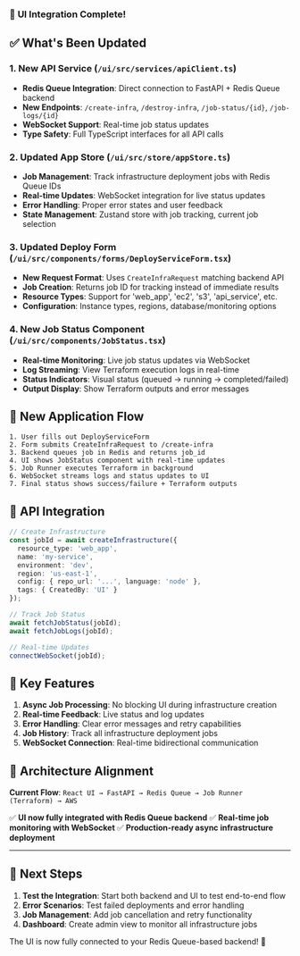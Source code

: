 ### 🚀 **UI Integration Complete!**

## **✅ What's Been Updated**

### **1. New API Service (`/ui/src/services/apiClient.ts`)**
- **Redis Queue Integration**: Direct connection to FastAPI + Redis Queue backend
- **New Endpoints**: `/create-infra`, `/destroy-infra`, `/job-status/{id}`, `/job-logs/{id}`
- **WebSocket Support**: Real-time job status updates
- **Type Safety**: Full TypeScript interfaces for all API calls

### **2. Updated App Store (`/ui/src/store/appStore.ts`)**
- **Job Management**: Track infrastructure deployment jobs with Redis Queue IDs
- **Real-time Updates**: WebSocket integration for live status updates
- **Error Handling**: Proper error states and user feedback
- **State Management**: Zustand store with job tracking, current job selection

### **3. Updated Deploy Form (`/ui/src/components/forms/DeployServiceForm.tsx`)**
- **New Request Format**: Uses `CreateInfraRequest` matching backend API
- **Job Creation**: Returns job ID for tracking instead of immediate results
- **Resource Types**: Support for 'web_app', 'ec2', 's3', 'api_service', etc.
- **Configuration**: Instance types, regions, database/monitoring options

### **4. New Job Status Component (`/ui/src/components/JobStatus.tsx`)**
- **Real-time Monitoring**: Live job status updates via WebSocket
- **Log Streaming**: View Terraform execution logs in real-time
- **Status Indicators**: Visual status (queued → running → completed/failed)
- **Output Display**: Show Terraform outputs and error messages

## **🔄 New Application Flow**

```
1. User fills out DeployServiceForm
2. Form submits CreateInfraRequest to /create-infra
3. Backend queues job in Redis and returns job_id
4. UI shows JobStatus component with real-time updates
5. Job Runner executes Terraform in background
6. WebSocket streams logs and status updates to UI
7. Final status shows success/failure + Terraform outputs
```

## **📡 API Integration**

```typescript
// Create Infrastructure
const jobId = await createInfrastructure({
  resource_type: 'web_app',
  name: 'my-service',
  environment: 'dev',
  region: 'us-east-1',
  config: { repo_url: '...', language: 'node' },
  tags: { CreatedBy: 'UI' }
});

// Track Job Status
await fetchJobStatus(jobId);
await fetchJobLogs(jobId);

// Real-time Updates
connectWebSocket(jobId);
```

## **🎯 Key Features**

1. **Async Job Processing**: No blocking UI during infrastructure creation
2. **Real-time Feedback**: Live status and log updates
3. **Error Handling**: Clear error messages and retry capabilities  
4. **Job History**: Track all infrastructure deployment jobs
5. **WebSocket Connection**: Real-time bidirectional communication

## **🔗 Architecture Alignment**

**Current Flow**: `React UI → FastAPI → Redis Queue → Job Runner (Terraform) → AWS`

✅ **UI now fully integrated with Redis Queue backend**
✅ **Real-time job monitoring with WebSocket**
✅ **Production-ready async infrastructure deployment**

---

## **🧪 Next Steps**

1. **Test the Integration**: Start both backend and UI to test end-to-end flow
2. **Error Scenarios**: Test failed deployments and error handling
3. **Job Management**: Add job cancellation and retry functionality
4. **Dashboard**: Create admin view to monitor all infrastructure jobs

The UI is now fully connected to your Redis Queue-based backend! 🎉

